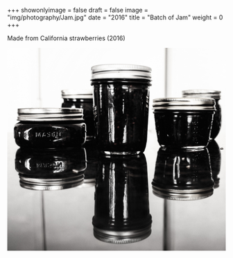 +++
showonlyimage = false
draft = false
image = "img/photography/Jam.jpg"
date = "2016"
title = "Batch of Jam"
weight = 0
+++

Made from California strawberries (2016)

<!--more-->


![figure1][1]

[1]: /img/photography/Jam.jpg
